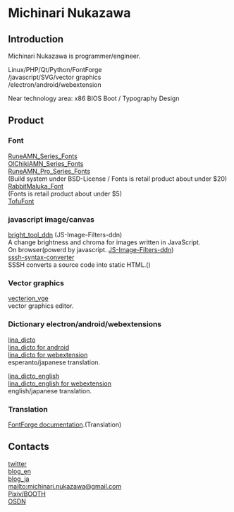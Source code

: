 # Michinari Nukazawa

## Introduction
Michinari Nukazawa is programmer/engineer.

Linux/PHP/Qt/Python/FontForge  
/javascript/SVG/vector graphics  
/electron/android/webextension  

Near technology area: x86 BIOS Boot / Typography Design  

## Product

### Font
[RuneAMN_Series_Fonts][ghpages_index_RuneAMN_Free]  
[OlChikiAMN_Series_Fonts][ghpages_index_OlChikiAMN_Free]  
[RuneAMN_Pro_Series_Fonts][ghpages_index_RuneAMN_Pro]  
 (Build system under BSD-License / Fonts is retail product about under $20)  
[RabbitMaluka_Font][RabbitMaluka]  
 (Fonts is retail product about under $5)  
[TofuFont][ghpages_index_TofuFont_en_US]  

### javascript image/canvas
[bright_tool_ddn][ghpages_index_bright_tool_ddn] (JS-Image-Filters-ddn)  
 A change brightness and chroma for images written in JavaScript.  
 On browser(powerd by javascript. [JS-Image-Filters-ddn][github_JS-Image-Filters-ddn])  
[sssh-syntax-converter][ghpages_index_sssh-syntax-converter]  
 SSSH converts a source code into static HTML.()  

### Vector graphics
[vecterion_vge](https://github.com/MichinariNukazawa/vecterion_vge)  
vector graphics editor.  

### Dictionary electron/android/webextensions
[lina_dicto](https://github.com/MichinariNukazawa/lina_dicto)  
[lina_dicto for android](https://github.com/MichinariNukazawa/lina_dicto_for_android)  
[lina_dicto for webextension](https://github.com/MichinariNukazawa/lina_dicto_for_webextension)  
esperanto/japanese translation.  

[lina_dicto_english](https://github.com/MichinariNukazawa/lina_dicto_english)  
[lina_dicto_english for webextension](https://github.com/MichinariNukazawa/lina_dicto_english_for_webextension)  
english/japanese translation.  

### Translation
[FontForge documentation][FontForge_Conditional_ja].(Translation)  

## Contacts
[twitter][twitter]  
[blog_en][blog_article_en_US]  
[blog_ja][blog_article]  
[mailto:michinari.nukazawa@gmail.com][mailto]  
[Pixiv/BOOTH][daisy_bell_pixiv_booth]  
[OSDN][daisy_bell_osdn]  


[ghpages_index_RuneAMN_Free]: http://michinarinukazawa.github.io/RuneAssignMN_Series_Fonts/
[ghpages_index_OlChikiAMN_Free]: http://michinarinukazawa.github.io/OlChikiAssignMN_Series_Fonts/
[ghpages_index_RuneAMN_Pro]: https://github.com/MichinariNukazawa/RuneAMN_Pro_Series_Fonts
[RabbitMaluka]: http://www.pixiv.net/member_illust.php?mode=medium&illust_id=49654810
[ghpages_index_TofuFont_en_US]: http://michinarinukazawa.github.io/TofuFont/html/index_en_US.html

[ghpages_index_bright_tool_ddn]: http://michinarinukazawa.github.io/bright_tool_ddn/
[github_JS-Image-Filters-ddn]: http://michinarinukazawa.github.io/sssh-syntax-converter/
[ghpages_index_sssh-syntax-converter]: http://michinarinukazawa.github.io/sssh-syntax-converter/
[FontForge_Conditional_ja]: http://fontforge.github.io/ja/editexample6-5.html#Conditional

[blog_article_en_US]: http://blog-en.michinari-nukazawa.com
[blog_article]: http://blog.michinari-nukazawa.com/
[twitter]: http://blog.michinari-nukazawa.com/
[mailto]: mailto:michinari.nukazawa@gmail.com
[daisy_bell_pixiv_booth]: https://daisy-bell.booth.pm/
[daisy_bell_osdn]: https://sourceforge.jp/projects/daisybell-fonts/releases/


